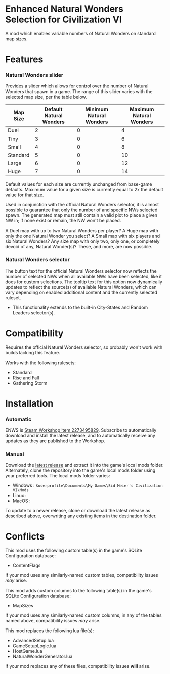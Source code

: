 # Enhanced Natural Wonders Selection for Civilization VI
A mod which enables variable numbers of Natural Wonders on standard map sizes.

# Features
### Natural Wonders slider
Provides a slider which allows for control over the number of Natural Wonders that spawn in a game. The range of this slider varies with the selected map size, per the table below. 

Map Size | Default Natural Wonders | Minimum Natural Wonders | Maximum Natural Wonders
-------- | ----------------------- | ----------------------- | -----------------------
Duel     | 2 | 0 | 4
Tiny     | 3 | 0 | 6
Small    | 4 | 0 | 8
Standard | 5 | 0 | 10
Large    | 6 | 0 | 12
Huge     | 7 | 0 | 14

Default values for each size are currently unchanged from base-game defaults.
Maximum value for a given size is currently equal to 2x the default value for that size.

Used in conjunction with the official Natural Wonders selector, it is almost possible to guarantee that only the number of and specific NWs selected spawn. The generated map must still contain a valid plot to place a given NW in; if none exist or remain, the NW won't be placed.

A Duel map with up to two Natural Wonders per player?
A Huge map with only the one Natural Wonder you select?
A Small map with six players and six Natural Wonders?
Any size map with only two, only one, or completely devoid of any, Natural Wonder(s)?
These, and more, are now possible.

### Natural Wonders selector
The button text for the official Natural Wonders selector now reflects the number of selected NWs when all available NWs have been selected, like it does for custom selections. The tooltip text for this option now dynamically updates to reflect the source(s) of available Natural Wonders, which can vary depending on enabled additional content and the currently selected ruleset.
- This functionality extends to the built-in City-States and Random Leaders selector(s).

# Compatibility
Requires the official Natural Wonders selector, so probably won't work with builds lacking this feature.

Works with the following rulesets:
- Standard
- Rise and Fall
- Gathering Storm

# Installation
### Automatic
ENWS is [Steam Workshop item 2273495829](https://steamcommunity.com/sharedfiles/filedetails/?id=2273495829). Subscribe to automatically download and install the latest release, and to automatically receive any updates as they are published to the Workshop.

### Manual
Download the [latest release](https://github.com/zzragnar0kzz/C6ENWS/releases/latest) and extract it into the game's local mods folder. Alternately, clone the repository into the game's local mods folder using your preferred tools. The local mods folder varies:
- Windows : `$userprofile\Documents\My Games\Sid Meier's Civilization VI\Mods`
- Linux : 
- MacOS : 

To update to a newer release, clone or download the latest release as described above, overwriting any existing items in the destination folder.

# Conflicts
This mod uses the following custom table(s) in the game's SQLite Configuration database:
- ContentFlags

If your mod uses any similarly-named custom tables, compatibility issues *may* arise.

This mod adds custom columns to the following table(s) in the game's SQLite Configuration database:
- MapSizes

If your mod uses any similarly-named custom columns, in any of the tables named above, compatibility issues *may* arise.

This mod replaces the following lua file(s):
- AdvancedSetup.lua
- GameSetupLogic.lua
- HostGame.lua
- NaturalWonderGenerator.lua

If your mod replaces any of these files, compatibility issues **will** arise.
